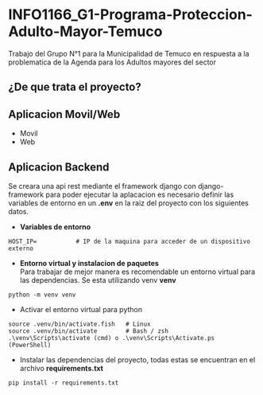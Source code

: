 # INFO1166_G1-Programa-Proteccion-Adulto-Mayor-Temuco
Trabajo del Grupo N°1 para la Municipalidad de Temuco en respuesta a la problematica de la Agenda para los Adultos mayores del sector

## ¿De que trata el proyecto? 

## Aplicacion Movil/Web
- Movil
- Web

## Aplicacion Backend
Se creara una api rest mediante el framework django con django-framework para poder ejecutar la aplacacion es 
necesario definir las variables de entorno en un **.env** en la raiz del proyecto con los siguientes datos. 
- **Variables de entorno**
``` .env 
HOST_IP=           # IP de la maquina para acceder de un dispositivo externo
```
- **Entorno virtual y instalacion de paquetes** <br/>
Para trabajar de mejor manera es recomendable un entorno virtual para las dependencias. Se esta utilizando venv
**venv**
```
python -m venv venv
```
- Activar el entorno virtual para python 
```
source .venv/bin/activate.fish   # Linux
source .venv/bin/activate        # Bash / zsh
.\venv\Scripts\activate (cmd) o .\venv\Scripts\Activate.ps (PowerShell)
```
- Instalar las dependencias del proyecto, todas estas se encuentran en el archivo **requirements.txt**
```
pip install -r requirements.txt
```













